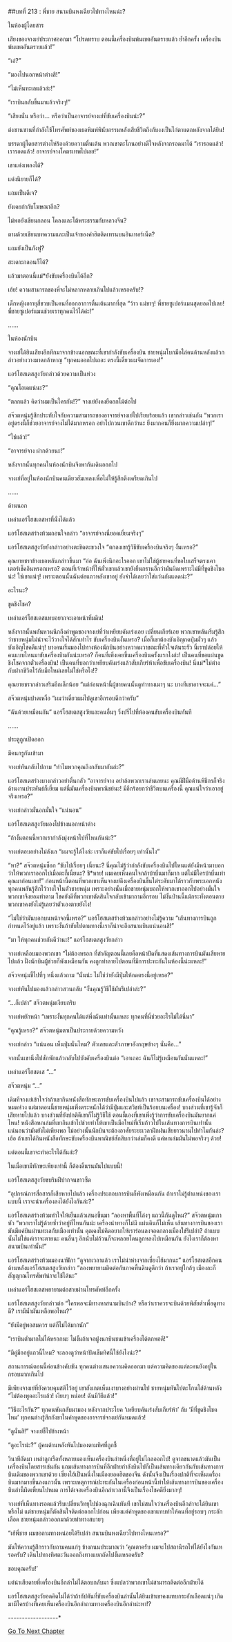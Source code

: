 ##บทที่ 213 : พี่ชาย สนามบินหงเฉียวไปทางไหนน่ะ?

ในห้องผู้โดยสาร

เสียงของจางเย่ประกาศออกมา “โปรดทราบ ตอนนี้เครื่องบินพ้นเขตอันตรายแล้ว ย้ำอีกครั้ง เครื่องบินพ้นเขตอันตรายแล้ว!”

“เอ๋?”

“มองไปนอกหน้าต่างสิ!”

“ไม่เห็นทะเลแล้วล่ะ!”

“เราบินกลับขึ้นมาแล้วจริงๆ!”

“เสียงนั่น หรือว่า… หรือว่าเป็นอาจารย์จางเย่ที่ขับเครื่องบินน่ะ?”

ต่งซานซานที่กำลังใช้โทรศัพท์ของเธอพิมพ์พินัยกรรมหลังเสียชีวิตถึงกับงงเป็นไก่ตาแตกหลังจากได้ยิน!

บรรดาผู้โดยสารต่างโห่ร้องด้วยความตื่นเต้น พวกเขาตะโกนอย่างดีใจหลังจากรอดมาได้ “เรารอดแล้ว! เรารอดแล้ว! อาจารย์จางโคตรเทพไปเลย!”

เขาแต่งเพลงได้?

แต่งนิยายก็ได้?

แถมเป็นดีเจ?

ยังเคยกำกับโฆษณาอีก?

ไม่พอยังเขียนกลอน โคลงและโต้พระธรรมกับหลวงจีน?

ตามด้วยเขียนบทความและเป็นเจ้าของคำฮิตติดเทรนบนอินเทอร์เน็ต?

แถมยังเป็นกังฟู?

สะเดาะกลอนก็ได้?

แล้วมาตอนนี้แม่*ยังขับเครื่องบินได้อีก?

เฮ้ย! ความสามารถของพี่จะไม่หลากหลายเกินไปแล้วเหรอครับ!?

เด็กหญิงอาายุสี่ขวบเป็นคนที่ออกอาการตื่นเต้นมากที่สุด “ว้าว แม่ขาๆ! พี่ชายซูเปอร์แมนสุดยอดไปเลย! พี่ชายซูเปอร์แมนช่วยเราทุกคนไว้ได้ค่ะ!”

……

ในห้องนักบิน

จางเย่ได้ยินเสียงอึกทึกมาจากข้างนอกขณะที่เขากำลังขับเครื่องบิน ชายหนุ่มโบกมือไล่คนด้านหลังแล้วกล่าวอย่างวางมาดกล้าหาญ “ทุกคนออกไปเถอะ ตรงนี้เดี๋ยวผมจัดการเอง!”

แอร์โฮสเตสสูงวัยกล่าวด้วยความเป็นห่วง

“คุณโอเคแน่นะ?”

“ตลกแล้ว คิดว่าผมเป็นใครกัน!?” จางเย่ยังคงยืดอกโม้ต่อไป

สจ๊วตหนุ่มรู้สึกประทับใจกับความสามารถของอาจารย์จางเย่ไปเรียบร้อยแล้ว เขากล่าวเช่นกัน “พวกเราอยู่ตรงนี้ก็ช่วยอาจารย์จางไม่ได้มากหรอก อย่าไปกวนเขาดีกว่านะ ยิ่งมากคนก็ยิ่งมากความเปล่าๆ!”

“ใช่แล้ว!”

“อาจารย์จาง ฝากด้วยนะ!”

หลังจากนั้นทุกคนในห้องนักบินจึงพากันเดินออกไป

จางเย่ที่อยู่ในห้องนักบินคนเดียวฮัมเพลงเพื่อไม่ให้รู้สึกตึงเครียดเกินไป

……

ด้านนอก

เหล่าแอร์โฮสเตสหาที่นั่งได้แล้ว

แอร์โฮสเตสร่างท้วมถอนใจกล่าว “อาจารย์จางนี่ยอดเยี่ยมจริงๆ”

แอร์โฮสเตสสูงวัยยังกล่าวอย่างตะขิดตะขวงใจ “ตกลงเขารู้วิธีขับเครื่องบินจริงๆ งั้นเหรอ?”

คุณยายชราข้างเธอพลันกล่าวขึ้นมา “อ่อ ฉันเพิ่งนึกอะไรออก เขาไม่ใช่ผู้ชายคนที่ขอใบเสร็จตรงเคาเตอร์เช็คอินหรอกเหรอ? ตอนที่เจ้าหน้าที่ให้ตั๋วเขาแล้วเขายังยืนกรานอีกว่ามันผิดเพราะไม่มีที่ขูดชิงโชคน่ะ! ใช่เขาแน่ๆ! เพราะตอนนั้นฉันต่อแถวหลังเขาอยู่ ยังจำได้เลยว่าใส่แว่นกันแดดน่ะ?”

อะไรนะ?

ขูดชิงโชค?

เหล่าแอร์โฮสเตสแทบอยากจะเอาหน้าทิ่มดิน!

หลังจากนั้นพลันหวนนึกถึงคำพูดของจางเย่ที่ว่าเหยียบคันเร่งเอย เปลี่ยนเกียร์เอย พวกเขาพลันเริ่มรู้สึกว่าชายหนุ่มไม่น่าจะไว้วางใจได้สักเท่าไร ขับเครื่องบินงั้นเหรอ? เมื่อกี้เขาต้องบังเอิญกดปุ่มมั่วๆ แล้วบังเอิญโชคดีแน่ๆ! บางคนเริ่มมองไปทางห้องนักบินอย่างหวาดผวาขณะที่หัวใจเต้นระรัว นี่เราปล่อยให้คนแบบไหนมาขับเครื่องบินกันน่ะเหรอ? ก็คนที่เพิ่งเคยขึ้นเครื่องบินครั้งแรกไงล่ะ! เป็นคนที่ขอแผ่นขูดชิงโชคจากตั๋วเครื่องบิน! เป็นคนที่บอกว่าเหยียบคันเร่งแล้วสับเกียร์ห้าเพื่อขับเครื่องบิน! นี่แม่*ไม่ต่างกับฝากชีวิตไว้กับมือใหม่เลยไม่ใช่หรือไง!?

คุณยายชรากล่าวเสริมอีกเล็กน้อย “แต่ก่อนหน้านี้ผู้ชายคนนั้นดูท่าทางเมาๆ นะ บางทีเขาอาจจะแค่...”

สจ๊วตหนุ่มปาดเหงื่อ “ผมว่าเดี๋ยวผมไปดูเขาอีกรอบดีกว่าครับ”

“ฉันด้วยเหมือนกัน” แอร์โฮสเตสสูงวัยและคนอื่นๆ วิ่งปรี่ไปที่ห้องคนขับเครื่องบินทันที

……

ประตูถูกเปิดออก

มีคนกรูกันเข้ามา

จางเย่หันกลับไปถาม “ทำไมพวกคุณถึงกลับมากันล่ะ?”

แอร์โฮสเตสร่างบางกล่าวอย่าตื่นกลัว “อาจารย์จาง อย่าล้อพวกเราเล่นเลยนะ คุณมีฝีมือด้านพิธีกรก็จริง ด้านงานประพันธ์ก็เยี่ยม แต่นี่มันเครื่องบินพาณิชย์นะ! มีอีกร้อยกว่าชีวิตบนเครื่องนี้ คุณแน่ใจว่าเอาอยู่จริงเหรอ?”

จางเย่กล่าวมั่นอกมั่นใจ “แน่นอน”

แอร์โฮสเตสสูงวัยมองไปข้างนอกหน้าต่าง

“ถ้างั้นตอนนี้พวกเรากำลังมุ่งหน้าไปที่ไหนกันน่ะ?”

จางเย่ตอบอย่างไม่ลังเล “ผมจะรู้ได้ไงล่ะ เราก็แค่ขับไปเรื่อยๆ เท่านั้นไง”

“หา?” สจ๊วตหนุ่มช็อก “ขับไปเรื่อยๆ เนี่ยนะ? นี่คุณไม่รู้ว่ากำลังขับเครื่องบินไปไหนแต่ยังมีหน้ามาบอกว่าให้พวกเราออกไปเมื่อตะกี้เนี่ยนะ? ชิ*หาย! ผมเคยเห็นคนใจกล้าบ้าบิ่นมาก็มาก แต่ไม่มีใครบ้าบิ่นเท่าคุณมาก่อนเลย!” ก่อนหน้านี้ตอนที่พวกเขาเห็นจางเย่ดึงเครื่องบินขึ้นไต่ระดับมาได้ราวกับพระเอกหนัง ทุกคนพลันรู้สึกไว้วางใจในตัวชายหนุ่ม เพราะอย่างนั้นเมื่อชายหนุ่มบอกให้พวกเขาออกไปอย่างมั่นใจ พวกเขาจึงยอมทำตาม โชคยังดีที่พวกเขาตัดสินใจกลับเข้ามาถามอีกรอบ ไม่งั้นป่านนี้แม้กระทั่งตอนตายพวกเขาคงยังไม่รู้เลยว่าตัวเองตายยังไง!

“ไม่ใช่ว่ามันบอกบนหน้าจอนี้เหรอ?” แอร์โฮสเตสร่างท้วมกล่าวอย่างไม่รู้ความ “เส้นทางการบินถูกกำหนดไว้อยู่แล้ว เพราะงั้นถ้าขับไปตามทางนี้เราก็น่าจะถึงสนามบินแน่นอนสิ!”

“มา ให้ทุกคนช่วยกันดีว่านะ!” แอร์โฮสเตสสูงวัยกล่าว

จางเย่เหลือบมองพวกเขา “ไม่ต้องหรอก ที่สำคัญตอนนี้เลยคือหน้าปัดที่แสดงเส้นทางการบินมันเสียหายไปแล้ว ฝั่งนักบินผู้้ช่วยก็พังเหมือนกัน คงถูกทำลายไปตอนที่มีการปะทะกันในห้องนี้น่ะแหละ!”

สจ๊วจหนุ่มชี้ไปที่ๆ หนึ่งแล้วถาม “นั่นน่ะ ไม่ใช่ว่ายังมีปุ่มให้กดตรงนี้อยู่เหรอ?”

จางเย่หันไปมองแล้วกล่าวสวนกลับ “งั้นคุณรู้วิธีใช้มันรึเปล่าล่ะ?”

“...ก็เปล่า” สจ๊วตหนุ่มเงียบกริบ

จางเย่พยักหน้า “เพราะงั้นทุกคนได้แต่พึ่งฉันเท่านั้นแหละ ทุกคนที่นี่ช่วยอะไรไม่ได้นี่นา”

“คุณรู้เหรอ?” สจ๊วตหนุ่มตาเป็นประกายด้วยความหวัง

จางเย่กล่าว “แน่นอน เห็นปุ่มนั่นไหม? ตัวเลขและตัวภาษาอังกฤษข้างๆ นั่นคือ...”

จากนั้นเขานิ่งไปสักพักแล้วกลับไปบังคับเครื่องบินต่อ “เอาเถอะ ฉันก็ไม่รู้เหมือนกันนั่นแหละ!”

เหล่าแอร์โฮสตเส “...”

สจ๊วตหนุ่ม “...”

เดิมทีจางเย่เข้าใจว่าถ้าเขากินหนังสือทักษะการขับเครื่องบินไปแล้ว เขาจะสามารถขับเครื่องบินได้อย่างหมดห่วง แต่มาตอนนี้ชายหนุ่มเพิ่งตระหนักได้ว่ามีปุ่มและสวิชท์เป็นร้อยบนเครื่อง! บางส่วนที่เขารู้จักก็เสียหายไปแล้ว บางส่วนที่ยังปกติดีเขาก็ไม่รู้วิธีใช้ ตอนนี้เองที่เขาเพิ่งรู้ว่าการขับเครื่องบินมันยากแค่ไหน! หนังสือหกเล่มที่เขากินเข้าไปช่วยทำให้เขาเป็นมือใหม่ที่เริ่มก้าวไปในเส้นทางการบินเท่านั้น แน่นอนว่ามันยังไม่เพียงพอ ไม่อย่างนั้นนักบินจะต้องอาศัยระยะเวลาฝึกฝนเสียยาวนานไปทำไมกันล่ะ? เฮ้อ ถ้าเขาได้กินหนังสือทักษะขับเครื่องบินพาณิชย์สักสิบกว่าเล่มก็คงดี แค่หกเล่มมันไม่พอจริงๆ ด้วย!

แต่ตอนนี้เขาจะทำอะไรได้กันล่ะ?

ในเมื่อเขามีทักษะเพียงเท่านี้ ก็ต้องดิ้นรนมันไปแบบนี้!

แอร์โฮสเตสสูงวัยขบริมฝีปากจนขาวซีด

“อุปกรณ์การสื่อสารก็เสียหายไปแล้ว เครื่องประกอบการบินก็พังเหมือนกัน ถ้าเราไม่รู้ตำแหน่งของเราแบบนี้ เราจะนำเครื่องลงได้ยังไงกันล่ะ?”

แอร์โฮสเตสร่างท้วมทำใจให้เย็นแล้วเสนอขึ้นมา “ลองหาพื้นที่โล่งๆ แถวนี้กันดูไหม?”
สจ๊วตหนุ่มเกาหัว “พวกเราไม่รู้ด้วยซ้ำว่าอยู่ที่ไหนกันน่ะ เครื่องนำทางก็ไม่มี แผ่นดินก็ไม่เห็น เส้นทางการบินของเรามันมีแค่บินผ่านทะเลกับเมืองเท่านั้น คุณคงไม่คิดอยากให้เราร่อนลงจอดกลางเมืองใช่รึเปล่า? ถ้าแบบนั้นไม่ใช่แค่เราจะตายนะ คนอื่นๆ อีกนับไม่ถ้วนก็จะพลอยโดนลูกหลงไปเหมือนกัน ยังไงเราก็ต้องหาสนามบินเท่านั้น!”

แอร์โฮสเตสร่างท้วมมองนาฬิกา “ดูจากเวลาแล้ว เราไม่น่าห่างจากเซี่ยงไฮ้มากนะ”
แอร์โฮสเตสอีกคนด้านหลังแอร์โฮสเตสสูงวัยกล่าว “ลองพยายามติดต่อกับภาคพื้นดินดูดีกว่า ถ้าเราอยู่ใกล้ๆ เมืองละก็ สัญญาณโทรศัพท์น่าจะใช้ได้นะ”

เหล่าแอร์โฮสเตสพยายามต่อสายผ่านโทรศัพท์อีกครั้ง

แอร์โฮสเตสสูงวัยกล่าวต่อ “ใครพอจะมีทางหาสนามบินบ้าง? หรือว่าเราควรจะบินด้วยพิสัยต่ำเพื่อดูทางดี? เรามีน้ำมันเหลือพอไหม?”

“ยังมีอยู่พอสมควร แต่ก็ไม่ได้มากนัก”

“เราบินต่ำมากไม่ได้หรอกนะ ไม่งั้นถ้าเจอฝูงนกบินชนเข้าเครื่องได้ตกพอดี!”

“มีคู่มืออยู่แถวนี้ไหม? จะลองดูว่าหน้าปัดเข็มทิศนี้ใช้ยังไงน่ะ?”

สถานการณ์ตอนนี้ค่อนข้างคับขัน ทุกคนต่างเสนอความคิดออกมา แต่ความคิดของแต่ละคนยังอยู่ในกรอบมากเกินไป

มีเพียงจางเย่ที่ยังควบคุมสติไว้อยู่ เขาสังเกตเห็นเงาบางอย่างผ่านไป ชายหนุ่มหันไปตะโกนใส่ด้านหลัง “ไม่ต้องพูดอะไรแล้ว! เงียบๆ หน่อย! ฉันมีวิธีแล้ว!”

“วิธีอะไรกัน?” ทุกคนหันกลับมามอง หลังจากประโยค ‘เหยียบคันเร่งสับเกียร์ห้า’ กับ ‘มีที่ขูดชิงโชคไหม’ ทุกคนต่างรู้สึกกังขาในคำพูดของอาจารย์จางเย่กันหมดแล้ว!

“ดูนั่นสิ!” จางเย่ชี้ไปข้างหน้า

“ดูอะไรน่ะ?” ผู้คนด้านหลังหันไปมองตามทิศที่ถูกชี้

วินาทีถัดมา เหล่าลูกเรือทั้งหลายมองเห็นเครื่องบินลำหนึ่งที่อยู่ไม่ไกลออกไป! ดูจากขนาดแล้วมันเป็นเครื่องบินโดยสารเช่นกัน แถมเส้นทางการบินที่อีกฝ่ายกำลังบินไปก็เป็นเส้นทางเดียวกันกับเส้นทางการบินเดิมของพวกเขาด้วย เซี่ยงไฮ้เป็นหนึ่งในเมืองยอดฮิตของจีน ดังนั้นจึงเป็นเรื่องปกติที่จะเห็นเครื่องบินมากมายขึ้นลงแถวนั้น เพราะเหตุการณ์ปะทะกันในเครื่องก่อนหน้านี้ทำให้เส้นทางการบินของเครื่องบินลำนี้ผิดเพี้ยนไปหมด การได้เจอเครื่องบินอีกลำเวลานี้จึงเป็นเรื่องโชคดียิ่งมากๆ!

จางเย่ที่เห็นทางรอดแล้วรีบเปลี่ยนวิทยุไปช่องฉุกเฉินทันที เขาไม่สนใจว่าเครื่องบินอีกลำจะได้ยินเขาหรือไม่ แต่ชายหนุ่มก็ตัดสินใจติดต่อออกไปก่อน เพียงแต่คำพูดของเขาแทบทำให้คนที่อยู่รอบๆ กระอักเลือด ชายหนุ่มกล่าวออกมาด้วยท่าทางสบายๆ

“เฮ้พี่ชาย ผมขอถามทางหน่อยได้รึเปล่า สนามบินหงเฉียวไปทางไหนเหรอ?”

มันให้ความรู้สึกราวกับถามคนแก่ๆ ข้างถนนประมาณว่า ‘คุณตาครับ ผมจะไปสถานีรถไฟได้ยังไงกันเหรอครับ? เดินไปทางทิศตะวันออกถึงทางแยกถัดไปงั้นเหรอครับ?

ขอบคุณครับ!’

แต่น่าเสียดายที่เครื่องบินอีกลำไม่ได้ตอบกลับมา ซึ่งแปลว่าพวกเขาไม่สามารถติดต่ออีกฝ่ายได้

แอร์โฮสเตสสูงวัยอดคิดไม่ได้ว่าถ้ากัปตันที่ขับเครื่องบินลำนั้นได้ยินเข้าเขาคงแทบกระอักเลือดแน่ๆ เกิดมามีใครบ้างที่เคยเห็นเครื่องบินอีกลำถามทางเครื่องบินอีกลำน่ะหา!?

*-*-*-*-*-*-*-*-*-*-*-*-*-*-*-*-*-*-*


[Go To Next Chapter]( ./14.md)